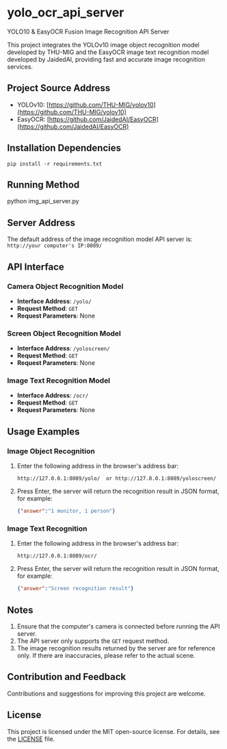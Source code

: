 # yolo_ocr_api_server
YOLO10 & EasyOCR Fusion Image Recognition API Server

This project integrates the YOLOv10 image object recognition model developed by THU-MIG and the EasyOCR image text recognition model developed by JaidedAI, providing fast and accurate image recognition services.

## Project Source Address
- YOLOv10: [https://github.com/THU-MIG/yolov10](https://github.com/THU-MIG/yolov10) 
- EasyOCR: [https://github.com/JaidedAI/EasyOCR](https://github.com/JaidedAI/EasyOCR) 

## Installation Dependencies
   ```
   pip install -r requirements.txt
   ```

## Running Method
python img_api_server.py

## Server Address
The default address of the image recognition model API server is: `http://your computer's IP:8089/`

## API Interface
### Camera Object Recognition Model
- **Interface Address**: `/yolo/`
- **Request Method**: `GET`
- **Request Parameters**: None

### Screen Object Recognition Model
- **Interface Address**: `/yoloscreen/`
- **Request Method**: `GET`
- **Request Parameters**: None

### Image Text Recognition Model
- **Interface Address**: `/ocr/`
- **Request Method**: `GET`
- **Request Parameters**: None

## Usage Examples
### Image Object Recognition
1. Enter the following address in the browser's address bar:
   ```
   http://127.0.0.1:8089/yolo/  or http://127.0.0.1:8089/yoloscreen/ 
   ```
2. Press Enter, the server will return the recognition result in JSON format, for example:
   ```json
   {"answer":"1 monitor, 1 person"}
   ```

### Image Text Recognition
1. Enter the following address in the browser's address bar:
   ```
   http://127.0.0.1:8089/ocr/ 
   ```
2. Press Enter, the server will return the recognition result in JSON format, for example:
   ```json
   {"answer":"Screen recognition result"}
   ```

## Notes
1. Ensure that the computer's camera is connected before running the API server.
2. The API server only supports the `GET` request method.
3. The image recognition results returned by the server are for reference only. If there are inaccuracies, please refer to the actual scene.

## Contribution and Feedback
Contributions and suggestions for improving this project are welcome.

## License
This project is licensed under the MIT open-source license. For details, see the [LICENSE](LICENSE) file.
